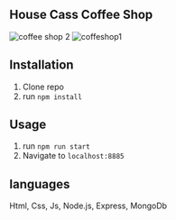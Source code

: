 ## House Cass Coffee Shop

![coffee shop 2](https://user-images.githubusercontent.com/102604674/172212471-3656c069-c51a-4021-9caf-8ed1a20a47c0.png)
![coffeshop1](https://user-images.githubusercontent.com/102604674/172212482-9d736811-0a61-440c-9bfa-dc03c0a2eaa3.png)

## Installation
1. Clone repo
2. run `npm install`

## Usage

1. run `npm run start`
2. Navigate to `localhost:8885`

## languages

Html, Css, Js, Node.js, Express, MongoDb
